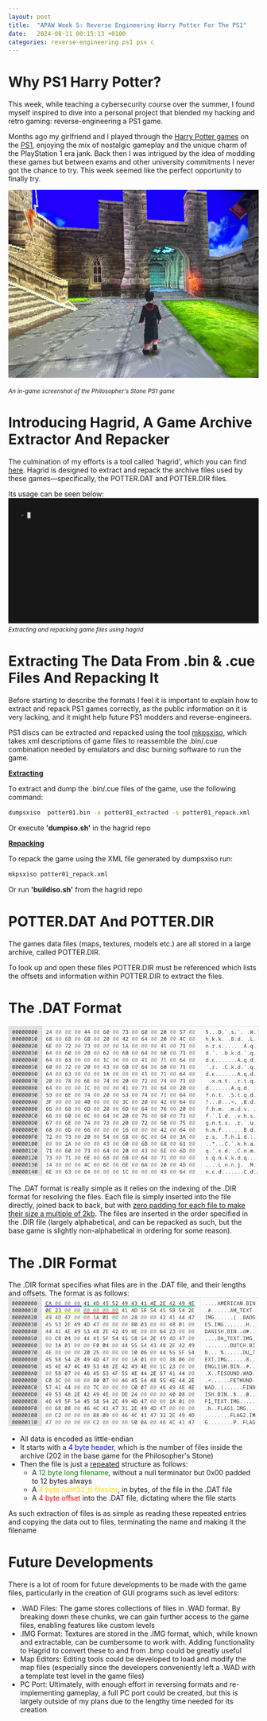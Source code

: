 ```yaml
---
layout: post
title:  "APAW Week 5: Reverse Engineering Harry Potter For The PS1"
date:   2024-08-11 00:15:13 +0100
categories: reverse-engineering ps1 psx c
---
```

# Why PS1 Harry Potter?
This week, while teaching a cybersecurity course over the summer, I found myself inspired to dive into a personal project that blended my hacking and retro gaming: reverse-engineering a PS1 game.

Months ago my girlfriend and I played through the [Harry Potter games](https://en.wikipedia.org/wiki/Harry_Potter_and_the_Philosopher%27s_Stone_(PlayStation_video_game)) on the [PS1](https://en.wikipedia.org/wiki/PlayStation_(console)), enjoying the mix of nostalgic gameplay and the unique charm of the PlayStation 1 era jank. Back then I was intrigued by the idea of modding these games but between exams and other university commitments I never got the chance to try. This week seemed like the perfect opportunity to finally try.

![](/images/potter-screenshot.png)

<small> <i> An in-game screenshot of the Philosopher's Stone PS1 game </i> </small>

# Introducing Hagrid, A Game Archive Extractor And Repacker
The culmination of my efforts is a tool called 'hagrid', which you can find [here](https://github.com/Fhoughton/hagrid/). Hagrid is designed to extract and repack the archive files used by these games—specifically, the POTTER.DAT and POTTER.DIR files.

Its usage can be seen below:
![](/images/potter-hagriddemo.gif)
<small> <i> Extracting and repacking game files using hagrid </i> </small>

# Extracting The Data From .bin & .cue Files And Repacking It
Before starting to describe the formats I feel it is important to explain how to extract and repack PS1 games correctly, as the public information on it is very lacking, and it might help future PS1 modders and reverse-engineers.

PS1 discs can be extracted and repacked using the tool [mkpsxiso](https://github.com/Lameguy64/mkpsxiso), which takes xml descriptions of game files to reassemble the .bin/.cue combination needed by emulators and disc burning software to run the game.

<u> <b>Extracting</b> </u>

To extract and dump the .bin/.cue files of the game, use the following command:

```bash
dumpsxiso  potter01.bin -x potter01_extracted -s potter01_repack.xml
```

Or execute **'dumpiso.sh'** in the hagrid repo

<u> <b>Repacking</b> </u>

To repack the game using the XML file generated by dumpsxiso run:

```bash
mkpsxiso potter01_repack.xml
``` 

Or run **'buildiso.sh'** from the hagrid repo

# POTTER.DAT And POTTER.DIR
The games data files (maps, textures, models etc.) are all stored in a large archive, called POTTER.DIR.

To look up and open these files POTTER.DIR must be referenced which lists the offsets and information within POTTER.DIR to extract the files.

# The .DAT Format
![](/images/potter-dathex.png)

The .DAT format is really simple as it relies on the indexing of the .DIR format for resolving the files. Each file is simply inserted into the file directly, joined back to back, but with <u>zero padding for each file to make their size a multiple of 2kb</u>. The files are inserted in the order specified in the .DIR file (largely alphabetical, and can be repacked as such, but the base game is slightly non-alphabetical in ordering for some reason).

# The .DIR Format
The .DIR format specifies what files are in the .DAT file, and their lengths and offsets. The format is as follows:
![](/images/potter-dirhex.png)
- All data is encoded as little-endian
- It starts with a <span style="color:blue">4 byte header</span>, which is the number of files inside the archive (202 in the base game for the Philosopher's Stone)
- Then the file is just a <u>repeated</u> structure as follows:
    - A <span style="color:green">12 byte long filename</span>, without a null terminator but 0x00 padded to 12 bytes always
    - A <span style="color:gold">4 byte (uint32_t) filesize</span>, in bytes, of the file in the .DAT file
    - A <span style="color:red">4 byte offset</span> into the .DAT file, dictating where the file starts

As such extraction of files is as simple as reading these repeated entries and copying the data out to files, terminating the name and making it the filename

# Future Developments
There is a lot of room for future developments to be made with the game files, particularly in the creation of GUI programs such as level editors:
- .WAD Files: The game stores collections of files in .WAD format. By breaking down these chunks, we can gain further access to the game files, enabling features like custom levels
- .IMG Format: Textures are stored in the .IMG format, which, while known and extractable, can be cumbersome to work with. Adding functionality to Hagrid to convert these to and from .bmp could be greatly useful
- Map Editors: Editing tools could be developed to load and modify the map files (especially since the developers conveniently left a .WAD with a template test level in the game files)
- PC Port: Ultimately, with enough effort in reversing formats and re-implementing gameplay, a full PC port could be created, but this is largely outside of my plans due to the lengthy time needed for its creation